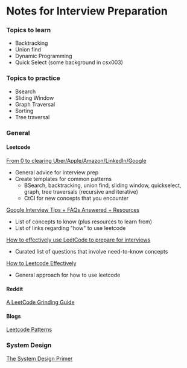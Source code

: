 # Notes for Interview Preparation

### Topics to learn
- Backtracking
- Union find
- Dynamic Programming
- Quick Select (some background in csx003)

### Topics to practice
- Bsearch
- Sliding Window
- Graph Traversal
- Sorting
- Tree traversal

### General
#### Leetcode
[From 0 to clearing Uber/Apple/Amazon/LinkedIn/Google](https://leetcode.com/discuss/career/216554/From-0-to-clearing-UberAppleAmazonLinkedInGoogle)
- General advice for interview prep
- Create templates for common patterns
  - BSearch, backtracking, union find, sliding window, quickselect, graph, tree traversals (recursive and iterative)
  - CtCI for new concepts that you encounter

[Google Interview Tips + FAQs Answered + Resources](https://leetcode.com/discuss/career/449744/Google-Interview-Tips-%2B-FAQs-Answered-%2B-Resources)
- List of concepts to know (plus resources to learn from)
- List of links regarding "how" to use leetcode

[How to effectively use LeetCode to prepare for interviews](https://leetcode.com/discuss/career/449135/How-to-effectively-use-LeetCode-to-prepare-for-interviews!!)
- Curated list of questions that involve need-to-know concepts

[How to Leetcode Effectively](https://leetcode.com/discuss/general-discussion/443629/how-to-leetcode-effectively)
- General approach for how to use leetcode

#### Reddit
[A LeetCode Grinding Guide](https://www.reddit.com/r/cscareerquestions/comments/6luszf/a_leetcode_grinding_guide/)

#### Blogs
[Leetcode Patterns](https://medium.com/@sourabreddy)


### System Design
[The System Design Primer](https://github.com/donnemartin/system-design-primer)
